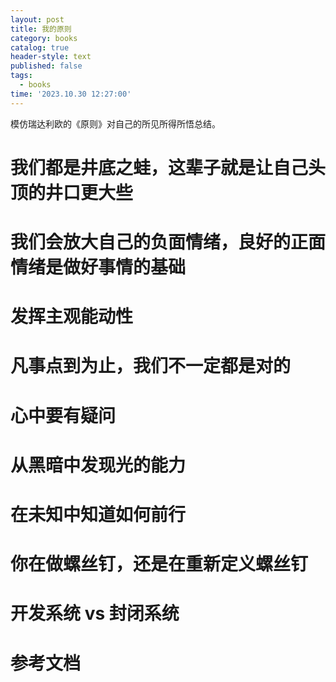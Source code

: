 ```yaml
---
layout: post
title: 我的原则
category: books
catalog: true
header-style: text
published: false
tags:
  - books
time: '2023.10.30 12:27:00'
---
```

模仿瑞达利欧的《原则》对自己的所见所得所悟总结。
<!--more-->

# 我们都是井底之蛙，这辈子就是让自己头顶的井口更大些
# 我们会放大自己的负面情绪，良好的正面情绪是做好事情的基础
# 发挥主观能动性
# 凡事点到为止，我们不一定都是对的 
# 心中要有疑问
# 从黑暗中发现光的能力
# 在未知中知道如何前行
# 你在做螺丝钉，还是在重新定义螺丝钉
# 开发系统 vs 封闭系统

# 参考文档
